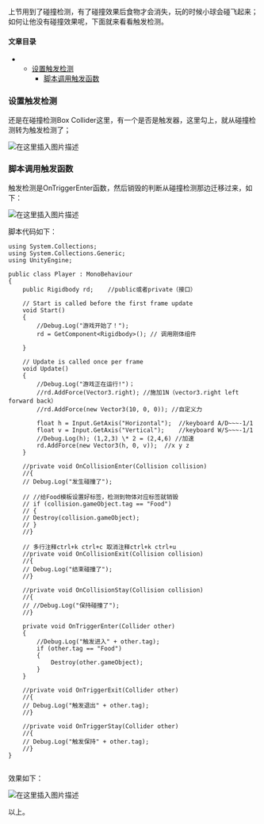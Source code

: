 






上节用到了碰撞检测，有了碰撞效果后食物才会消失，玩的时候小球会碰飞起来；如何让他没有碰撞效果呢，下面就来看看触发检测。




#### 文章目录


* + [设置触发检测](#_3)
	+ [脚本调用触发函数](#_8)




### 设置触发检测


还是在碰撞检测Box Collider这里，有一个是否是触发器，这里勾上，就从碰撞检测转为触发检测了；


![在这里插入图片描述](https://img-blog.csdnimg.cn/5c6615aaacc145c2a0f9be09aa6d16a1.png)


### 脚本调用触发函数


触发检测是OnTriggerEnter函数，然后销毁的判断从碰撞检测那边迁移过来，如下：


![在这里插入图片描述](https://img-blog.csdnimg.cn/20a64e6d75fb4ad6888d5f0fa1be1fcc.png)


脚本代码如下：



```
using System.Collections;
using System.Collections.Generic;
using UnityEngine;

public class Player : MonoBehaviour
{
    public Rigidbody rd;    //public或者private（接口）

    // Start is called before the first frame update
    void Start()
    {
        //Debug.Log("游戏开始了！");
        rd = GetComponent<Rigidbody>(); // 调用刚体组件

    }

    // Update is called once per frame
    void Update()
    {
        //Debug.Log("游戏正在运行!")；
        //rd.AddForce(Vector3.right); //施加1N（vector3.right left forward back）
        //rd.AddForce(new Vector3(10, 0, 0)); //自定义力

        float h = Input.GetAxis("Horizontal");  //keyboard A/D~~~-1/1
        float v = Input.GetAxis("Vertical");    //keyboard W/S~~~-1/1
        //Debug.Log(h); (1,2,3) \* 2 = (2,4,6) //加速
        rd.AddForce(new Vector3(h, 0, v));  //x y z
    }

    //private void OnCollisionEnter(Collision collision)
    //{
    // Debug.Log("发生碰撞了");

    // //给Food模板设置好标签，检测到物体对应标签就销毁
    // if (collision.gameObject.tag == "Food")
    // {
    // Destroy(collision.gameObject);
    // }
    //}

    // 多行注释ctrl+k ctrl+c 取消注释ctrl+k ctrl+u
    //private void OnCollisionExit(Collision collision)
    //{
    // Debug.Log("结束碰撞了");
    //}

    //private void OnCollisionStay(Collision collision)
    //{
    // //Debug.Log("保持碰撞了");
    //}

    private void OnTriggerEnter(Collider other)
    {
        //Debug.Log("触发进入" + other.tag);
        if (other.tag == "Food")
        {
            Destroy(other.gameObject);
        }
    }

    //private void OnTriggerExit(Collider other)
    //{
    // Debug.Log("触发退出" + other.tag);
    //}

    //private void OnTriggerStay(Collider other)
    //{
    // Debug.Log("触发保持" + other.tag);
    //}
}


```

效果如下：


![在这里插入图片描述](https://img-blog.csdnimg.cn/b6136d617f384648bf0a54948ca12ca8.png)


以上。





